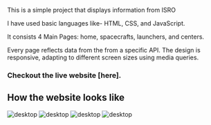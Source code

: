 
This is a simple project that displays information from ISRO 

I have used basic languages like-  HTML, CSS, and JavaScript.

It consists  4 Main Pages: home, spacecrafts, launchers, and centers. 

Every page reflects data from the from a specific API.
 The design is responsive, adapting to different screen sizes using media queries.

### Checkout the live website [here].

## How the website looks like

![desktop](./home.png)
![desktop](./satellites.png)
![desktop](./centers.png)
![desktop](./launchers.png)

